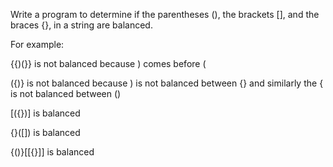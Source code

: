 Write a program to determine if the parentheses (), the brackets [], and the braces {}, in a string are balanced.

For example:

{{)(}} is not balanced because ) comes before (

({)} is not balanced because ) is not balanced between {} and similarly the { is not balanced between ()

[({})] is balanced

{}([]) is balanced

{()}[[{}]] is balanced
